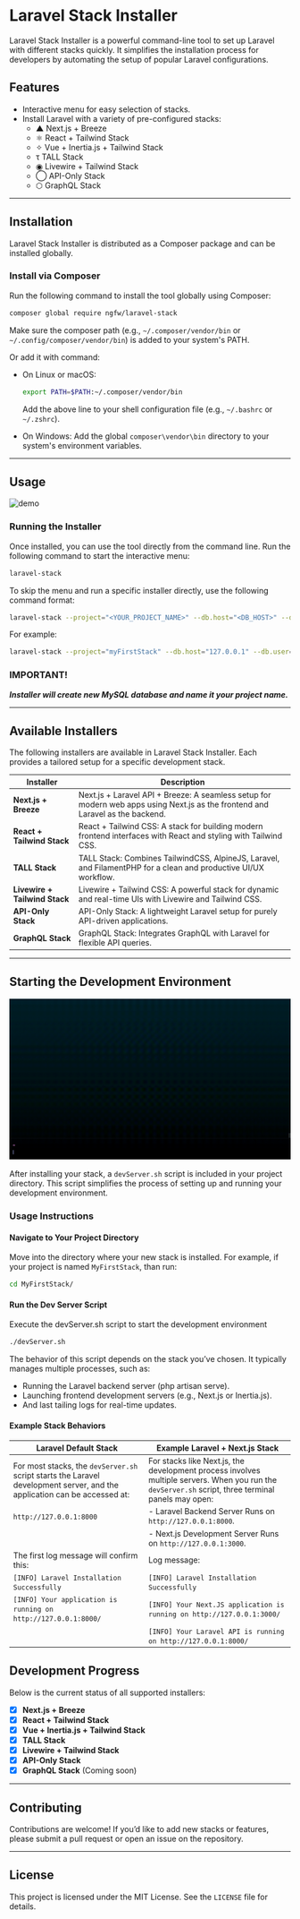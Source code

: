 
# Laravel Stack Installer

Laravel Stack Installer is a powerful command-line tool to set up Laravel with different stacks quickly. 
It simplifies the installation process for developers by automating the setup of popular Laravel configurations.

## Features

- Interactive menu for easy selection of stacks.
- Install Laravel with a variety of pre-configured stacks:
  - ▲   Next.js + Breeze
  - ⚛   React + Tailwind Stack
  - ✧   Vue + Inertia.js + Tailwind Stack
  - τ   TALL Stack
  - ◉   Livewire + Tailwind Stack
  - ◯   API-Only Stack
  - ⬡   GraphQL Stack

---

## Installation

Laravel Stack Installer is distributed as a Composer package and can be installed globally.

### Install via Composer
Run the following command to install the tool globally using Composer:
```bash
composer global require ngfw/laravel-stack
```

Make sure the composer path (e.g., `~/.composer/vendor/bin` or `~/.config/composer/vendor/bin`) is added to your system's PATH. 

Or add it with command:

- On Linux or macOS:
  ```bash
  export PATH=$PATH:~/.composer/vendor/bin
  ```
  Add the above line to your shell configuration file (e.g., `~/.bashrc` or `~/.zshrc`).

- On Windows:
  Add the global `composer\vendor\bin` directory to your system's environment variables.

---

## Usage

![demo](./docs/images/install.gif)

### Running the Installer
Once installed, you can use the tool directly from the command line. Run the following command to start the interactive menu:
```bash
laravel-stack
```

To skip the menu and run a specific installer directly, use the following command format:
```bash
laravel-stack --project="<YOUR_PROJECT_NAME>" --db.host="<DB_HOST>" --db.user="<DB_USER>" --db.password="<DB_PASSWORD>"
```
For example:
```bash
laravel-stack --project="myFirstStack" --db.host="127.0.0.1" --db.user="root" --db.password="password"
```


### **IMPORTANT!**
**_Installer will create new MySQL database and name it your project name._**

---

## Available Installers
The following installers are available in Laravel Stack Installer. Each provides a tailored setup for a specific development stack.

| Installer                      | Description                                                                 |
|--------------------------------|-----------------------------------------------------------------------------|
| **Next.js + Breeze**           | Next.js + Laravel API + Breeze: A seamless setup for modern web apps using Next.js as the frontend and Laravel as the backend. |
| **React + Tailwind Stack**     | React + Tailwind CSS: A stack for building modern frontend interfaces with React and styling with Tailwind CSS. |
| **TALL Stack**  | TALL Stack: Combines TailwindCSS, AlpineJS, Laravel, and FilamentPHP for a clean and productive UI/UX workflow. |
| **Livewire + Tailwind Stack**  | Livewire + Tailwind CSS: A powerful stack for dynamic and real-time UIs with Livewire and Tailwind CSS. |
| **API-Only Stack**             | API-Only Stack: A lightweight Laravel setup for purely API-driven applications.|
| **GraphQL Stack**              | GraphQL Stack: Integrates GraphQL with Laravel for flexible API queries.|

---

## Starting the Development Environment

![demo](./docs/images/devServer.gif)

After installing your stack, a `devServer.sh` script is included in your project directory. This script simplifies the process of setting up and running your development environment.

### Usage Instructions

#### **Navigate to Your Project Directory**  
   Move into the directory where your new stack is installed. For example, if your project is named `MyFirstStack`,  than run:

   ```bash
   cd MyFirstStack/
   ```

#### **Run the Dev Server Script**
Execute the devServer.sh script to start the development environment

  ```bash 
  ./devServer.sh
  ```
 
The behavior of this script depends on the stack you’ve chosen. It typically manages multiple processes, such as:

  - Running the Laravel backend server (php artisan serve).
  - Launching frontend development servers (e.g., Next.js or Inertia.js).
  - And last tailing logs for real-time updates.

#### Example Stack Behaviors
|              **Laravel Default Stack**          |               **Example Laravel + Next.js Stack**           |
|---|---|
| For most stacks, the `devServer.sh` script starts the Laravel development server, and the application can be accessed at: | For stacks like Next.js, the development process involves multiple servers. When you run the `devServer.sh` script, three terminal panels may open: |
|`http://127.0.0.1:8000`| - Laravel Backend Server Runs on `http://127.0.0.1:8000`. |
|| - Next.js Development Server Runs on `http://127.0.0.1:3000`. |
|The first log message will confirm this:| Log message: |
|`[INFO] Laravel Installation Successfully`|`[INFO] Laravel Installation Successfully`|
|`[INFO] Your application is running on http://127.0.0.1:8000/`|`[INFO] Your Next.JS application is running on http://127.0.0.1:3000/` |
||`[INFO] Your Laravel API is running on http://127.0.0.1:8000/` |



## Development Progress
Below is the current status of all supported installers:

- [x] **Next.js + Breeze**
- [x] **React + Tailwind Stack**
- [x] **Vue + Inertia.js + Tailwind Stack**
- [x] **TALL Stack**
- [x] **Livewire + Tailwind Stack**
- [x] **API-Only Stack** 
- [x] **GraphQL Stack** (Coming soon)

---

## Contributing
Contributions are welcome! If you’d like to add new stacks or features, please submit a pull request or open an issue on the repository.

---

## License
This project is licensed under the MIT License. See the `LICENSE` file for details.

